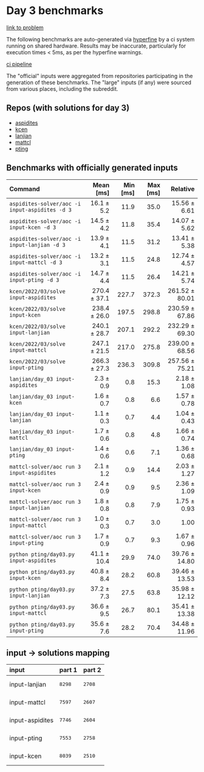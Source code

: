 # Day 3 benchmarks

[link to problem](http://adventofcode.com/2022/day/3)

The following benchmarks are auto-generated via [hyperfine](https://github.com/sharkdp/hyperfine) by a ci system running on shared hardware. Results may be inaccurate, particularly for execution times < 5ms, as per the hyperfine warnings.

[ci pipeline](http://ci.papercode.net:8080/teams/aoc2022/pipelines/aoc-compare-2022)

The "official" inputs were aggregated from repositories participating in the generation of these benchmarks. The "large" inputs (if any) were sourced from various places, including the subreddit.

## Repos (with solutions for day 3)


- [aspidites](https://github.com/aspidites/aoc2022)
- [kcen](https://github.com/kcen/AdventOfCode)
- [lanjian](https://github.com/LanJian/aoc-2022)
- [mattcl](https://github.com/mattcl/aoc2022)
- [pting](https://github.com/pting/aoc2022)

## Benchmarks with officially generated inputs
| Command | Mean [ms] | Min [ms] | Max [ms] | Relative |
|:---|---:|---:|---:|---:|
| `aspidites-solver/aoc -i input-aspidites -d 3` | 16.1 ± 5.2 | 11.9 | 35.0 | 15.56 ± 6.61 |
| `aspidites-solver/aoc -i input-kcen -d 3` | 14.5 ± 4.2 | 11.8 | 35.4 | 14.07 ± 5.62 |
| `aspidites-solver/aoc -i input-lanjian -d 3` | 13.9 ± 4.1 | 11.5 | 31.2 | 13.41 ± 5.38 |
| `aspidites-solver/aoc -i input-mattcl -d 3` | 13.2 ± 3.1 | 11.5 | 24.8 | 12.74 ± 4.57 |
| `aspidites-solver/aoc -i input-pting -d 3` | 14.7 ± 4.4 | 11.5 | 26.4 | 14.21 ± 5.74 |
| `kcen/2022/03/solve input-aspidites` | 270.4 ± 37.1 | 227.7 | 372.3 | 261.52 ± 80.01 |
| `kcen/2022/03/solve input-kcen` | 238.4 ± 26.0 | 197.5 | 298.8 | 230.59 ± 67.86 |
| `kcen/2022/03/solve input-lanjian` | 240.1 ± 28.7 | 207.1 | 292.2 | 232.29 ± 69.30 |
| `kcen/2022/03/solve input-mattcl` | 247.1 ± 21.5 | 217.0 | 275.8 | 239.00 ± 68.56 |
| `kcen/2022/03/solve input-pting` | 266.3 ± 27.3 | 236.3 | 309.8 | 257.56 ± 75.21 |
| `lanjian/day_03 input-aspidites` | 2.3 ± 0.9 | 0.8 | 15.3 | 2.18 ± 1.08 |
| `lanjian/day_03 input-kcen` | 1.6 ± 0.7 | 0.8 | 6.6 | 1.57 ± 0.78 |
| `lanjian/day_03 input-lanjian` | 1.1 ± 0.3 | 0.7 | 4.4 | 1.04 ± 0.43 |
| `lanjian/day_03 input-mattcl` | 1.7 ± 0.6 | 0.8 | 4.8 | 1.66 ± 0.74 |
| `lanjian/day_03 input-pting` | 1.4 ± 0.6 | 0.6 | 7.1 | 1.36 ± 0.68 |
| `mattcl-solver/aoc run 3 input-aspidites` | 2.1 ± 1.2 | 0.9 | 14.4 | 2.03 ± 1.27 |
| `mattcl-solver/aoc run 3 input-kcen` | 2.4 ± 0.9 | 0.9 | 9.5 | 2.36 ± 1.09 |
| `mattcl-solver/aoc run 3 input-lanjian` | 1.8 ± 0.8 | 0.8 | 7.9 | 1.75 ± 0.93 |
| `mattcl-solver/aoc run 3 input-mattcl` | 1.0 ± 0.3 | 0.7 | 3.0 | 1.00 |
| `mattcl-solver/aoc run 3 input-pting` | 1.7 ± 0.9 | 0.7 | 9.3 | 1.67 ± 0.96 |
| `python pting/day03.py input-aspidites` | 41.1 ± 10.4 | 29.9 | 74.0 | 39.76 ± 14.80 |
| `python pting/day03.py input-kcen` | 40.8 ± 8.4 | 28.2 | 60.8 | 39.46 ± 13.53 |
| `python pting/day03.py input-lanjian` | 37.2 ± 7.3 | 27.5 | 63.8 | 35.98 ± 12.12 |
| `python pting/day03.py input-mattcl` | 36.6 ± 9.5 | 26.7 | 80.1 | 35.41 ± 13.38 |
| `python pting/day03.py input-pting` | 35.6 ± 7.6 | 28.2 | 70.4 | 34.48 ± 11.96 |

## input -> solutions mapping
|input|part 1|part 2|
|:---|:---|:---|
|input-lanjian|<pre>8298</pre>|<pre>2708</pre>|
|input-mattcl|<pre>7597</pre>|<pre>2607</pre>|
|input-aspidites|<pre>7746</pre>|<pre>2604</pre>|
|input-pting|<pre>7553</pre>|<pre>2758</pre>|
|input-kcen|<pre>8039</pre>|<pre>2510</pre>|
